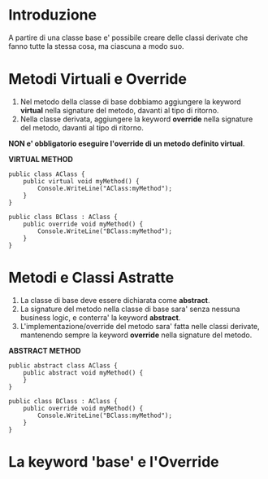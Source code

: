 # Introduzione

A partire di una classe base e' possibile creare delle classi derivate che fanno tutte la stessa cosa, ma ciascuna a modo suo.

# Metodi Virtuali e Override

1. Nel metodo della classe di base dobbiamo aggiungere la keyword **virtual** nella signature del metodo, davanti al tipo di ritorno.
2. Nella classe derivata, aggiungere la keyword **override** nella signature del metodo, davanti al tipo di ritorno.

**NON e' obbligatorio eseguire l'override di un metodo definito virtual**.

**VIRTUAL METHOD**
```
public class AClass {
    public virtual void myMethod() {
        Console.WriteLine("AClass:myMethod");
    }
}

public class BClass : AClass {
    public override void myMethod() {
        Console.WriteLine("BClass:myMethod");
    }
}
```

# Metodi e Classi Astratte

1. La classe di base deve essere dichiarata come **abstract**.
2. La signature del metodo nella classe di base sara' senza nessuna business logic, e conterra' la keyword **abstract**.
3. L'implementazione/override del metodo sara' fatta nelle classi derivate, mantenendo sempre la keyword **override** nella signature del metodo.

**ABSTRACT METHOD**
```
public abstract class AClass {
    public abstract void myMethod() {
    }
}

public class BClass : AClass {
    public override void myMethod() {
        Console.WriteLine("BClass:myMethod");
    }
}
```

# La keyword 'base' e l'Override

